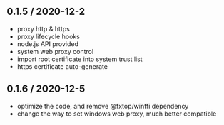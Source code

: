 ## 0.1.5 / 2020-12-2

- proxy http & https
- proxy lifecycle hooks
- node.js API provided
- system web proxy control
- import root certificate into system trust list
- https certificate auto-generate

## 0.1.6 / 2020-12-5

- optimize the code, and remove @fxtop/winffi dependency
- change the way to set windows web proxy, much better compatible

